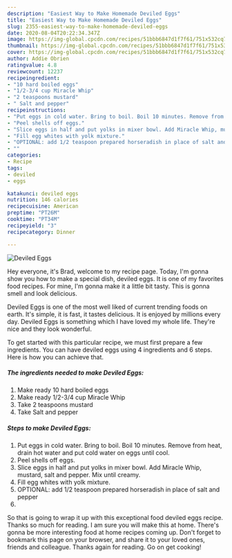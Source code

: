 ```yaml
---
description: "Easiest Way to Make Homemade Deviled Eggs"
title: "Easiest Way to Make Homemade Deviled Eggs"
slug: 2355-easiest-way-to-make-homemade-deviled-eggs
date: 2020-08-04T20:22:34.347Z
image: https://img-global.cpcdn.com/recipes/51bbb6847d1f7f61/751x532cq70/deviled-eggs-recipe-main-photo.jpg
thumbnail: https://img-global.cpcdn.com/recipes/51bbb6847d1f7f61/751x532cq70/deviled-eggs-recipe-main-photo.jpg
cover: https://img-global.cpcdn.com/recipes/51bbb6847d1f7f61/751x532cq70/deviled-eggs-recipe-main-photo.jpg
author: Addie Obrien
ratingvalue: 4.8
reviewcount: 12237
recipeingredient:
- "10 hard boiled eggs"
- "1/2-3/4 cup Miracle Whip"
- "2 teaspoons mustard"
- " Salt and pepper"
recipeinstructions:
- "Put eggs in cold water. Bring to boil. Boil 10 minutes. Remove from heat, drain hot water and put cold water on eggs until cool."
- "Peel shells off eggs."
- "Slice eggs in half and put yolks in mixer bowl. Add Miracle Whip, mustard, salt and pepper. Mix until creamy."
- "Fill egg whites with yolk mixture."
- "OPTIONAL: add 1/2 teaspoon prepared horseradish in place of salt and pepper"
- ""
categories:
- Recipe
tags:
- deviled
- eggs

katakunci: deviled eggs 
nutrition: 146 calories
recipecuisine: American
preptime: "PT26M"
cooktime: "PT34M"
recipeyield: "3"
recipecategory: Dinner

---
```



![Deviled Eggs](https://img-global.cpcdn.com/recipes/51bbb6847d1f7f61/751x532cq70/deviled-eggs-recipe-main-photo.jpg)

Hey everyone, it's Brad, welcome to my recipe page. Today, I'm gonna show you how to make a special dish, deviled eggs. It is one of my favorites food recipes. For mine, I'm gonna make it a little bit tasty. This is gonna smell and look delicious.

Deviled Eggs is one of the most well liked of current trending foods on earth. It's simple, it is fast, it tastes delicious. It is enjoyed by millions every day. Deviled Eggs is something which I have loved my whole life. They're nice and they look wonderful.




To get started with this particular recipe, we must first prepare a few ingredients. You can have deviled eggs using 4 ingredients and 6 steps. Here is how you can achieve that.

<!--inarticleads1-->

##### The ingredients needed to make Deviled Eggs:

1. Make ready 10 hard boiled eggs
1. Make ready 1/2-3/4 cup Miracle Whip
1. Take 2 teaspoons mustard
1. Take  Salt and pepper




<!--inarticleads2-->

##### Steps to make Deviled Eggs:

1. Put eggs in cold water. Bring to boil. Boil 10 minutes. Remove from heat, drain hot water and put cold water on eggs until cool.
1. Peel shells off eggs.
1. Slice eggs in half and put yolks in mixer bowl. Add Miracle Whip, mustard, salt and pepper. Mix until creamy.
1. Fill egg whites with yolk mixture.
1. OPTIONAL: add 1/2 teaspoon prepared horseradish in place of salt and pepper
1. 




So that is going to wrap it up with this exceptional food deviled eggs recipe. Thanks so much for reading. I am sure you will make this at home. There's gonna be more interesting food at home recipes coming up. Don't forget to bookmark this page on your browser, and share it to your loved ones, friends and colleague. Thanks again for reading. Go on get cooking!
